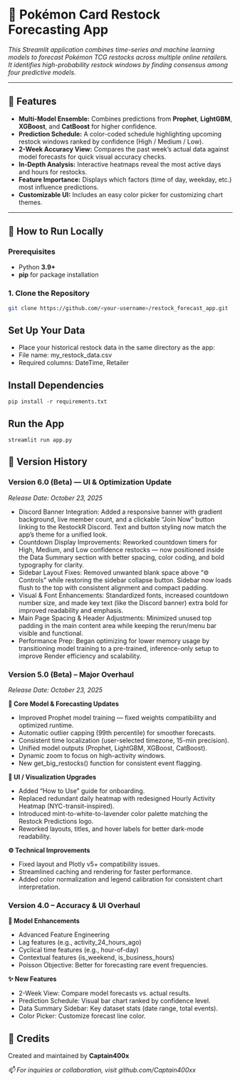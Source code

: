 # 🎴 Pokémon Card Restock Forecasting App

*This Streamlit application combines time-series and machine learning models to forecast Pokémon TCG restocks across multiple online retailers. It identifies high-probability restock windows by finding consensus among four predictive models.*

---

## 🚀 Features

- **Multi-Model Ensemble:** Combines predictions from **Prophet**, **LightGBM**, **XGBoost**, and **CatBoost** for higher confidence.  
- **Prediction Schedule:** A color-coded schedule highlighting upcoming restock windows ranked by confidence (High / Medium / Low).  
- **2-Week Accuracy View:** Compares the past week’s actual data against model forecasts for quick visual accuracy checks.  
- **In-Depth Analysis:** Interactive heatmaps reveal the most active days and hours for restocks.  
- **Feature Importance:** Displays which factors (time of day, weekday, etc.) most influence predictions.  
- **Customizable UI:** Includes an easy color picker for customizing chart themes.  

---

## 🧩 How to Run Locally

### **Prerequisites**
- Python **3.9+**
- **pip** for package installation

### **1. Clone the Repository**
```bash
git clone https://github.com/<your-username>/restock_forecast_app.git
```

## Set Up Your Data

- Place your historical restock data in the same directory as the app:
- File name: my_restock_data.csv
- Required columns: DateTime, Retailer

## Install Dependencies
```
pip install -r requirements.txt
```

## Run the App
```
streamlit run app.py
```

## 🧾 Version History

### Version 6.0 (Beta) — UI & Optimization Update

*Release Date: October 23, 2025*

- Discord Banner Integration: Added a responsive banner with gradient background, live member count, and a clickable “Join Now” button linking to the RestockR Discord. Text and button styling now match the app’s theme for a unified look.
- Countdown Display Improvements: Reworked countdown timers for High, Medium, and Low confidence restocks — now positioned inside the Data Summary section with better spacing, color coding, and bold typography for clarity.
- Sidebar Layout Fixes: Removed unwanted blank space above “⚙️ Controls” while restoring the sidebar collapse button. Sidebar now loads flush to the top with consistent alignment and compact padding.
- Visual & Font Enhancements: Standardized fonts, increased countdown number size, and made key text (like the Discord banner) extra bold for improved readability and emphasis.
- Main Page Spacing & Header Adjustments: Minimized unused top padding in the main content area while keeping the rerun/menu bar visible and functional.
- Performance Prep: Began optimizing for lower memory usage by transitioning model training to a pre-trained, inference-only setup to improve Render efficiency and scalability.

### Version 5.0 (Beta) – Major Overhaul

*Release Date: October 23, 2025*

**🔧 Core Model & Forecasting Updates**

- Improved Prophet model training — fixed weights compatibility and optimized runtime.
- Automatic outlier capping (99th percentile) for smoother forecasts.
- Consistent time localization (user-selected timezone, 15-min precision).
- Unified model outputs (Prophet, LightGBM, XGBoost, CatBoost).
- Dynamic zoom to focus on high-activity windows.
- New get_big_restocks() function for consistent event flagging.

**🎨 UI / Visualization Upgrades**

- Added “How to Use” guide for onboarding.
- Replaced redundant daily heatmap with redesigned Hourly Activity Heatmap (NYC-transit-inspired).
- Introduced mint-to-white-to-lavender color palette matching the Restock Predictions logo.
- Reworked layouts, titles, and hover labels for better dark-mode readability.

**⚙️ Technical Improvements**

- Fixed layout and Plotly v5+ compatibility issues.
- Streamlined caching and rendering for faster performance.
- Added color normalization and legend calibration for consistent chart interpretation.

### Version 4.0 – Accuracy & UI Overhaul

**🧠 Model Enhancements**

- Advanced Feature Engineering
- Lag features (e.g., activity_24_hours_ago)
- Cyclical time features (e.g., hour-of-day)
- Contextual features (is_weekend, is_business_hours)
- Poisson Objective: Better for forecasting rare event frequencies.

**✨ New Features**

- 2-Week View: Compare model forecasts vs. actual results.
- Prediction Schedule: Visual bar chart ranked by confidence level.
- Data Summary Sidebar: Key dataset stats (date range, total events).
- Color Picker: Customize forecast line color.

## 👑 Credits

Created and maintained by **Captain400x**

*📫 For inquiries or collaboration, visit github.com/Captain400xx*
